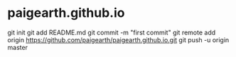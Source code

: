 paigearth.github.io
===================
git init
git add README.md
git commit -m "first commit"
git remote add origin https://github.com/paigearth/paigearth.github.io.git
git push -u origin master
